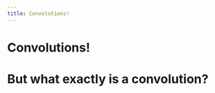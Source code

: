 ```yaml
---
title: Convolutions!
---
```


<div class="grid grid-cols-1 justify-center justify-items-center self-center mt-50 font-italic">

# Convolutions!

</div>

<div class="grid grid-cols-1 justify-center justify-items-center self-center mt-10 font-italic">

# But what exactly is a convolution?

</div>






<style>
  a {
    border-style: none !important;
  }

  a:hover {
    border-style: none !important;
  }

  .list li{
    margin-bottom: 1.8rem !important;
  }
</style>

<!--
Mathematical formulation of a Convolution, Yayy!!! 🥳
-->

